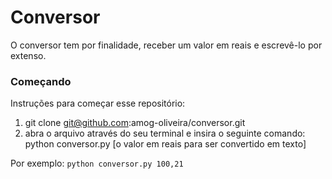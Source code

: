 # Conversor
O conversor tem por finalidade, receber um valor em reais e escrevê-lo por extenso. 

### Começando  
Instruções para começar esse repositório:

1. git clone git@github.com:amog-oliveira/conversor.git
2. abra o arquivo através do seu terminal e insira o seguinte comando:  
python conversor.py [o valor em reais para ser convertido em texto]  

Por exemplo:
    `python conversor.py 100,21`
